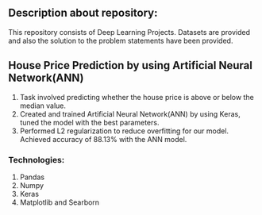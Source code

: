 
## Description about repository:
This repository consists of Deep Learning Projects. Datasets are provided and also the solution to the problem statements have been provided.

## House Price Prediction by using Artificial Neural Network(ANN)
1. Task involved predicting whether the house price is above or below the median value.
2. Created and trained Artificial Neural Network(ANN) by using Keras, tuned the model with the best parameters. 
3. Performed L2 regularization to reduce overfitting for our model. Achieved accuracy of 88.13% with the ANN model.

### Technologies:
1. Pandas
2. Numpy
3. Keras
4. Matplotlib and Searborn
